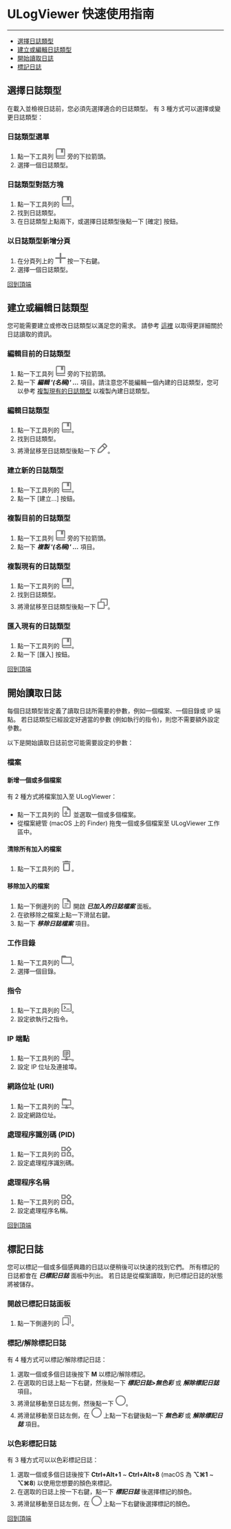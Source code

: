 ﻿# ULogViewer 快速使用指南
 ---
+ [選擇日誌類型](#選擇日誌類型)
+ [建立或編輯日誌類型](#建立或編輯日誌類型)
+ [開始讀取日誌](#開始讀取日誌)
+ [標記日誌](#標記日誌)

## 選擇日誌類型
在載入並檢視日誌前，您必須先選擇適合的日誌類型。
有 3 種方式可以選擇或變更日誌類型：

### 日誌類型選單
1. 點一下工具列 ![](LogProfile_Outline_24px.png) 旁的下拉箭頭。
2. 選擇一個日誌類型。

### 日誌類型對話方塊
1. 點一下工具列的 ![](LogProfile_Outline_24px.png)。
2. 找到日誌類型。
3. 在日誌類型上點兩下，或選擇日誌類型後點一下 [確定] 按鈕。

### 以日誌類型新增分頁
1. 在分頁列上的 ![](Add_24px.png) 按一下右鍵。
2. 選擇一個日誌類型。

[回到頂端](#-ulogviewer-快速使用指南)


## 建立或編輯日誌類型
您可能需要建立或修改日誌類型以滿足您的需求。
請參考 [這裡](https://carinastudio.azurewebsites.net/ULogViewer/HowToReadAndParseLogs) 以取得更詳細關於日誌讀取的資訊。

### 編輯目前的日誌類型
1. 點一下工具列 ![](LogProfile_Outline_24px.png) 旁的下拉箭頭。
2. 點一下 ***編輯 '(名稱)' …*** 項目。請注意您不能編輯一個內建的日誌類型，您可以參考 [複製現有的日誌類型](#複製現有的日誌類型) 以複製內建日誌類型。

### 編輯日誌類型
1. 點一下工具列的 ![](LogProfile_Outline_24px.png)。
2. 找到日誌類型。
3. 將滑鼠移至日誌類型後點一下 ![](Edit_Outline_24px.png)。

### 建立新的日誌類型
1. 點一下工具列的 ![](LogProfile_Outline_24px.png)。
2. 點一下 [建立…] 按鈕。

### 複製目前的日誌類型
1. 點一下工具列 ![](LogProfile_Outline_24px.png) 旁的下拉箭頭。
2. 點一下 ***複製 '(名稱)' …*** 項目。

### 複製現有的日誌類型
1. 點一下工具列的 ![](LogProfile_Outline_24px.png)。
2. 找到日誌類型。
3. 將滑鼠移至日誌類型後點一下 ![](Copy_Outline_24px.png)。

### 匯入現有的日誌類型
1. 點一下工具列的 ![](LogProfile_Outline_24px.png)。
2. 點一下 [匯入] 按鈕。

[回到頂端](#-ulogviewer-快速使用指南)


## 開始讀取日誌
每個日誌類型皆定義了讀取日誌所需要的參數，例如一個檔案、一個目錄或 IP 端點。
若日誌類型已經設定好適當的參數 (例如執行的指令)，則您不需要額外設定參數。

以下是開始讀取日誌前您可能需要設定的參數：

### 檔案
#### 新增一個或多個檔案
有 2 種方式將檔案加入至 ULogViewer：
+ 點一下工具列的 ![](AddFile_Outline_24px.png) 並選取一個或多個檔案。
+ 從檔案總管 (macOS 上的 Finder) 拖曳一個或多個檔案至 ULogViewer 工作區中。

#### 清除所有加入的檔案
1. 點一下工具列的 ![](Delete_Outline_24px.png)。

#### 移除加入的檔案
1. 點一下側邊列的 ![](File_Text_Outline_24px.png) 開啟 ***已加入的日誌檔案*** 面板。
2. 在欲移除之檔案上點一下滑鼠右鍵。
3. 點一下 ***移除日誌檔案*** 項目。

### 工作目錄
1. 點一下工具列的 ![](Folder_Outline_24px.png)。
2. 選擇一個目錄。

### 指令
1. 點一下工具列的 ![](Terminal_Outline_24px.png)。
2. 設定欲執行之指令。

### IP 端點
1. 點一下工具列的 ![](IPAddress_Outline_24px.png)。
2. 設定 IP 位址及連接埠。

### 網路位址 (URI)
1. 點一下工具列的 ![](Uri_Outline_24px.png)。
2. 設定網路位址。

### 處理程序識別碼 (PID)
1. 點一下工具列的 ![](Process_Outline_24px.png)。
2. 設定處理程序識別碼。

### 處理程序名稱
1. 點一下工具列的 ![](Process_Outline_24px.png)。
2. 設定處理程序名稱。

[回到頂端](#-ulogviewer-快速使用指南)


## 標記日誌
您可以標記一個或多個感興趣的日誌以便稍後可以快速的找到它們。
所有標記的日誌都會在 ***已標記日誌*** 面板中列出。
若日誌是從檔案讀取，則已標記日誌的狀態將被儲存。

### 開啟已標記日誌面板
1. 點一下側邊列的 ![](Marks_Outline_24px.png)。

### 標記/解除標記日誌
有 4 種方式可以標記/解除標記日誌：
1. 選取一個或多個日誌後按下 **M** 以標記/解除標記。
2. 在選取的日誌上點一下右鍵，然後點一下 ***標記日誌>無色彩*** 或 ***解除標記日誌*** 項目。
3. 將滑鼠移動至日誌左側，然後點一下 ![](Circle_Outline_24px.png)。
4. 將滑鼠移動至日誌左側，在 ![](Circle_Outline_24px.png) 上點一下右鍵後點一下 ***無色彩*** 或 ***解除標記日誌*** 項目。

### 以色彩標記日誌
有 3 種方式可以以色彩標記日誌：
1. 選取一個或多個日誌後按下 **Ctrl+Alt+1** ~ **Ctrl+Alt+8** (macOS 為 **⌥⌘1** ~ **⌥⌘8**) 以使用您想要的顏色來標記。
2. 在選取的日誌上按一下右鍵，點一下 ***標記日誌*** 後選擇標記的顏色。
3. 將滑鼠移動至日誌左側，在 ![](Circle_Outline_24px.png) 上點一下右鍵後選擇標記的顏色。

[回到頂端](#-ulogviewer-快速使用指南)